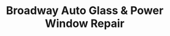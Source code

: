 ---
title: "Broadway Auto Glass & Power Window Repair"
url: /phoenix/broadway-auto-glass-und-power-window-repair/
shop: Autowerkstatt
---